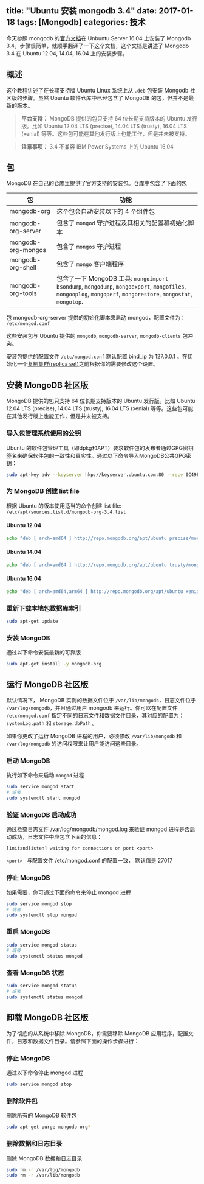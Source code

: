 title: "Ubuntu 安装 mongodb 3.4"
date: 2017-01-18
tags: [Mongodb]
categories: 技术
---

今天参照 mongodb 的[官方文档](https://docs.mongodb.com/manual/tutorial/install-mongodb-on-ubuntu/)在 Unbuntu Server 16.04 上安装了 Mongodb 3.4，步骤很简单，就顺手翻译了一下这个文档，这个文档是讲述了 Mongodb 3.4 在 Ubuntu 12.04, 14.04, 16.04 上的安装步骤。<!--more-->

## 概述

这个教程讲述了在长期支持版 Ubuntu Linux 系统上从 `.deb` 包安装 Mongodb 社区版的步骤。虽然 Ubuntu 软件仓库中已经包含了 MongoDB 的包，但并不是最新的版本。

> **平台支持：**
> MongoDB 提供的包只支持 64 位长期支持版本的 Ubuntu 发行版。比如 Ubuntu 12.04 LTS (precise), 14.04 LTS (trusty), 16.04 LTS (xenial) 等等。这些包可能在其他发行版上也能工作，但是并未被支持。

> **注意事项：**
> 3.4 不兼容 IBM Power Systems 上的 Ubuntu 16.04

## 包

MongoDB 在自己的仓库里提供了官方支持的安装包。仓库中包含了下面的包

| 包  | 功能  |
| ----|------|
| mongodb-org | 这个包会自动安装以下的 4 个组件包 |
| mongodb-org-server | 包含了 `mongod` 守护进程及其相关的配置和初始化脚本 |
| mongodb-org-mongos | 包含了 `mongos` 守护进程 |
| mongodb-org-shell | 包含了 `mongo` 客户端程序 |
| mongodb-org-tools | 包含了一下 MongoDB 工具: `mongoimport bsondump`, `mongodump`, `mongoexport`, `mongofiles`, `mongooplog`, `mongoperf`, `mongorestore`, `mongostat`, `mongotop`.  |


包 mongodb-org-server 提供的初始化脚本来启动 mongod，配置文件为： `/etc/mongod.conf`

这些安装包与 Ubuntu 提供的 `mongodb`, `mongodb-server`, `mongodb-clients` 包冲突。

安装包提供的配置文件 `/etc/mongod.conf` 默认配置 bind_ip 为 127.0.0.1 。在初始化一个[复制集群(replica set)](https://docs.mongodb.com/manual/reference/glossary/#term-replica-set)之前根据你的需要修改这个设置。

## 安装 MongoDB 社区版

MongoDB 提供的包只支持 64 位长期支持版本的 Ubuntu 发行版。比如 Ubuntu 12.04 LTS (precise), 14.04 LTS (trusty), 16.04 LTS (xenial) 等等。这些包可能在其他发行版上也能工作，但是并未被支持。

### 导入包管理系统使用的公钥

Ubuntu 的软件包管理工具（即dpkg和APT）要求软件包的发布者通过GPG密钥签名来确保软件包的一致性和真实性。通过以下命令导入MongoDB公共GPG密钥：

```bash
sudo apt-key adv --keyserver hkp://keyserver.ubuntu.com:80 --recv 0C49F3730359A14518585931BC711F9BA15703C6
```

### 为 MongoDB 创建 list file

根据 Ubuntu 的版本使用适当的命令创建 list file: `/etc/apt/sources.list.d/mongodb-org-3.4.list`

#### Ubuntu 12.04

```bash
echo "deb [ arch=amd64 ] http://repo.mongodb.org/apt/ubuntu precise/mongodb-org/3.4 multiverse" | sudo tee /etc/apt/sources.list.d/mongodb-org-3.4.list
```

#### Ubuntu 14.04

```bash
echo "deb [ arch=amd64 ] http://repo.mongodb.org/apt/ubuntu trusty/mongodb-org/3.4 multiverse" | sudo tee /etc/apt/sources.list.d/mongodb-org-3.4.list
```

#### Ubuntu 16.04

```bash
echo "deb [ arch=amd64,arm64 ] http://repo.mongodb.org/apt/ubuntu xenial/mongodb-org/3.4 multiverse" | sudo tee /etc/apt/sources.list.d/mongodb-org-3.4.list
```

### 重新下载本地包数据库索引

```bash
sudo apt-get update
```

### 安装 MongoDB

通过以下命令安装最新的可靠版

```bash
sudo apt-get install -y mongodb-org
```

## 运行 MongoDB 社区版

默认情况下， MongoDB 实例的数据文件位于 `/var/lib/mongodb`，日志文件位于 `/var/log/mongodb`，并且通过用户 mongodb 来运行。你可以在配置文件 `/etc/mongod.conf` 指定不同的日志文件和数据文件目录，其对应的配置为：`systemLog.path` 和  `storage.dbPath` 。

如果你更改了运行 MongoDB 进程的用户，必须修改 `/var/lib/mongodb` 和 `/var/log/mongodb` 的访问权限来让用户能访问这些目录。

### 启动 MongoDB

执行如下命令来启动 `mongod` 进程

```bash
sudo service mongod start
# 或者
sudo systemctl start mongod
```

### 验证 MongoDB 启动成功

通过检查日志文件 /var/log/mongodb/mongod.log 来验证 mongod 进程是否启动成功，日志文件中应包含下面的信息：

```
[initandlisten] waiting for connections on port <port>
```

 `<port> ` 与配置文件 /etc/mongod.conf 的配置一致， 默认值是 27017

### 停止 MongoDB

 如果需要，你可通过下面的命令来停止 mongod 进程

```bash
sudo service mongod stop
# 或者
sudo systemctl stop mongod
```

### 重启 MongoDB 

```bash
sudo service mongod status
# 或者
sudo systemctl status mongod
```

### 查看 MongoDB 状态

```bash
sudo service mongod status
# 或者
sudo systemctl status mongod
```

## 卸载 MongoDB 社区版

为了彻底的从系统中移除 MongoDB，你需要移除 MongoDB 应用程序，配置文件，日志和数据文件目录。请参照下面的操作步骤进行：

### 停止 MongoDB

通过以下命令停止 mongod 进程

```bash
sudo service mongod stop
```

### 删除软件包

删除所有的 MongoDB 软件包

```bash
sudo apt-get purge mongodb-org*
```

### 删除数据和日志目录

删除 MongoDB 数据和日志目录

```bash
sudo rm -r /var/log/mongodb
sudo rm -r /var/lib/mongodb
```

